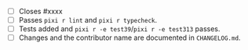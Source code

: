 <!-- Feel free to remove check-list items aren't relevant to your changes -->

- [ ] Closes #xxxx
- [ ] Passes `pixi r lint` and `pixi r typecheck`.
- [ ] Tests added and `pixi r -e test39`/`pixi r -e test313` passes.
- [ ] Changes and the contributor name are documented in `CHANGELOG.md`.
